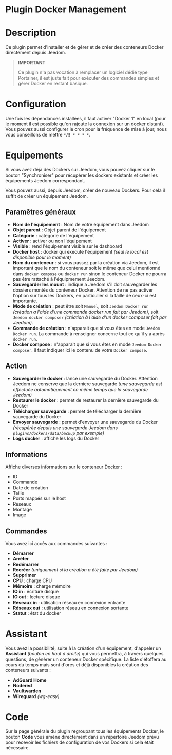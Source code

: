 # Plugin Docker Management

# Description

Ce plugin permet d'installer et de gérer et de créer des conteneurs Docker directement depuis Jeedom.

>**IMPORTANT**
>
>Ce plugin n'a pas vocation à remplacer un logiciel dédié type Portainer, il est juste fait pour exécuter des commandes simples et gérer Docker en restant basique.

# Configuration

Une fois les dépendances installées, il faut activer "Docker 1" en local (pour le moment il est possible qu'on rajoute la connexion sur un docker distant). Vous pouvez aussi configurer le cron pour la fréquence de mise à jour, nous vous conseillons de mettre ``*/5 * * * *``.

# Equipements

Si vous avez déjà des Dockers sur Jeedom, vous pouvez cliquer sur le bouton "Synchroniser" pour récupérer les dockers existants et créer les équipements Jeedom correspondant.

Vous pouvez aussi, depuis Jeedom, créer de nouveau Dockers. Pour cela il suffit de créer un équipement Jeedom.

## Paramêtres généraux

- **Nom de l'équipement** : Nom de votre équipement dans Jeedom
- **Objet parent** : Objet parent de l'équipement
- **Catégorie** : categorie de l'équipement
- **Activer** : activer ou non l'équipement
- **Visible** : rend l'équipement visible sur le dashboard
- **Docker host** : docker qui execute l'équipement *(seul le local est disponible pour le moment)*
- **Nom du conteneur** : si vous passez par la création via Jeedom, il est important que le nom du conteneur soit le même que celui mentionné dans ``docker compose`` ou ``docker run`` sinon le conteneur Docker ne pourra pas être rattaché à l'équipmement Jeedom.
- **Sauvegarder les mount** : indique a Jeedom s'il doit sauvegarder les dossiers montés du conteneur Docker. Attention de ne pas activer l'option sur tous les Dockers, en particulier si la taille de ceux-ci est importante.
- **Mode de création** : peut être soit ``Manuel``, soit ``Jeedom Docker run`` *(création a l'aide d'une commande docker run fait par Jeedom)*, soit ``Jeedom docker composer`` *(création à l'aide d'un docker composer fait par Jeedom)*.
- **Commande de création** : n'apparait que si vous êtes en mode ``Jeedom Docker run``. La commande à renseigner concerne tout ce qu'il y a après ``docker run``.
- **Docker compose** : n'apparait que si vous êtes en mode ``Jeedom Docker composer``. il faut indiquer ici le contenu de votre ``Docker compose``.

## Action

- **Sauvegarder le docker** : lance une sauvegarde du Docker. Attention Jeedom ne conserve que la derniere sauvegarde *(une sauvegarde est effectuée automatiquement en même temps que la sauvegarde Jeedom)*
- **Restaurer le docker** : permet de restaurer la dernière sauvegarde du Docker
- **Télécharger sauvegarde** : permet de télécharger la dernière sauvegarde du Docker
- **Envoyer sauvegarde** : permet d'envoyer une sauvegarde du Docker *(récupérée depuis une sauvegarde Jeedom dans ``plugins/dockers/data/backup`` par exemple)*
- **Logs docker** : affiche les logs du Docker

## Informations

Affiche diverses informations sur le conteneur Docker :

- ID
- Commande
- Date de création
- Taille
- Ports mappés sur le host
- Réseaux
- Montage
- Image

## Commandes

Vous avez ici accès aux commandes suivantes :

- **Démarrer**
- **Arrêter**
- **Redémarrer**
- **Recréer** *(uniquement si la création a été faite par Jeedom)*
- **Supprimer**
- **CPU** : charge CPU
- **Mémoire** : charge mémoire
- **IO in** : écriture disque
- **IO out** : lecture disque
- **Réseaux in** : utilisation réseau en connexion entrante
- **Réseaux out** : utilisation réseau en connexion sortante
- **Statut** : état du docker


# Assistant

Vous avez la possibilité, suite à la création d'un équipement, d'appeler un **Assistant** *(bouton en haut à droite)* qui vous permettra, à travers quelques questions, de générer un conteneur Docker spécifique. La liste s'étoffera au cours du temps mais sont d'ores et déjà disponibles la création des conteneurs suivants :

- **AdGuard Home**
- **Nodered**
- **Vaultwarden**
- **Wireguard** *(wg-easy)*

# Code

Sur la page générale du plugin regroupant tous les équipements Docker, le bouton **Code** vous amène directement dans un répertoire Jeedom prévu pour recevoir les fichiers de configuration de vos Dockers si cela était nécessaire.
